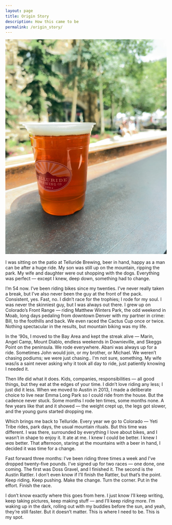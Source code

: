 ```yaml
---
layout: page
title: Origin Story
description: How this came to be
permalink: /origin_story/
---
```

![beer](/assets/images/telluride_beer.jpg)

I was sitting on the patio at Telluride Brewing, beer in hand, happy as a man can be after a huge ride. My son was still up on the mountain, ripping the park. My wife and daughter were out shopping with the dogs. Everything was perfect — except I knew, deep down, something had to change.

I’m 54 now. I’ve been riding bikes since my twenties. I’ve never really taken a break, but I’ve also never been the guy at the front of the pack. Consistent, yes. Fast, no. I didn’t race for the trophies; I rode for my soul. I was never the skinniest guy, but I was always out there. I grew up on Colorado’s Front Range — riding Matthew Winters Park, the odd weekend in Moab, long days pedaling from downtown Denver with my partner in crime: Bill, to the foothills and back. We even raced the Cactus Cup once or twice. Nothing spectacular in the results, but mountain biking was my life.

In the ’90s, I moved to the Bay Area and kept the streak alive — Marin, Angel Camp, Mount Diablo, endless weekends in Downieville, and Skeggs Point on the peninsula. We rode everywhere. Abani was always up for a ride. Sometimes John would join, or my brother, or Michael. We weren’t chasing podiums; we were just chasing.. I'm not sure, something. My wife was/is a saint never asking why it took all day to ride, just patiently knowing I needed it.

Then life did what it does. Kids, companies, responsibilities — all good things, but they eat at the edges of your time. I didn’t love riding any less; I just did it less. When we moved to Austin in 2013, I made a deliberate choice to live near Emma Long Park so I could ride from the house. But the cadence never stuck. Some months I rode ten times, some months none. A few years like that and it showed — the weight crept up, the legs got slower, and the young guns started dropping me.

Which brings me back to Telluride. Every year we go to Colorado — Yeti Tribe rides, park days, the usual mountain rituals. But this time was different. I was there, surrounded by everything I love about bikes, and I wasn’t in shape to enjoy it. It ate at me. I knew I could be better. I knew I *was* better. That afternoon, staring at the mountains with a beer in hand, I decided it was time for a change.

Fast forward three months: I’ve been riding three times a week and I’ve dropped twenty-five pounds. I’ve signed up for two races — one done, one coming. The first was Doss Gravel, and I finished it. The second is the Austin Rattler. I don’t even know if I’ll finish the Rattler, but that’s the point. Keep riding. Keep pushing. Make the change. Turn the corner. Put in the effort. Finish the race.

I don’t know exactly where this goes from here. I just know I’ll keep writing, keep taking pictures, keep making stuff — and I’ll keep *riding* more. I’m waking up in the dark, rolling out with my buddies before the sun, and yeah, they’re still faster. But it doesn’t matter. This is where I need to be. This is my spot.